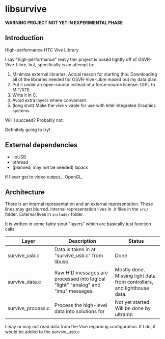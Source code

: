 # libsurvive

**WARNING PROJECT NOT YET IN EXPERIMENTAL PHASE**

## Introduction
High-performance HTC Vive Library

I say "high-performance" really this project is based tightly off of OSVR-Vive-Libre, but, specifically is an attempt to:

1. Minimize external libraries.  Actual reason for starting this: Downloading all of the libraries needed for OSVR-Vive-Libre maxed out my data plan.
2. Put it under an open-source instead of a force-source license.  (GPL to MIT/X11)
3. Write it in C.
4. Avoid extra layers where convenient.
5. (long shot) Make the vive vivable for use with Intel Integrated Graphics systems.


Will I succeed?  Probably not.

Definitely going to try!


## External dependencies

* libUSB
* pthread
* (planned, may not be needed) lapack

If I ever get to video output... OpenGL.

## Architecture

There is an internal representation and an external representation.  These lines may get blurred.  Internal representation lives in .h files in the ```src/``` folder. External lives in ```include/``` folder.  

It is written in some fairly stout "layers" which are basically just function calls:

|  Layer | Description | Status |
| ------- | ------------- | -------- |
| survive_usb.c | Data is taken in at "survive_usb.c" from libusb. | Done |
| survive_data.c | Raw HID messages are processed into logical "light" "analog" and "imu" messages. | Mostly done, Missing light data from controllers, and lighthouse data. |
| survive_process.c | Process the high-level data into solutions for | Not yet started.  Will be done by ultramn |

I may or may not read data from the Vive regarding configuration.  If I do, it would be added to the survive_usb.c





